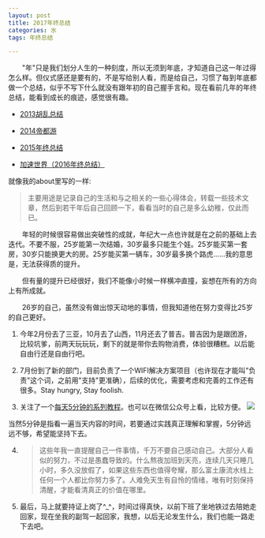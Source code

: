 ```yaml
---
layout: post
title: 2017年终总结
categories: 水
tags: 年终总结

---
```


　　"年"只是我们划分人生的一种刻度，所以无须到年底，才知道自己这一年过得怎么样。但仪式感还是要有的，不是写给别人看，而是给自己，习惯了每到年底都做一个总结，似乎不写下什么就没有跟年初的自己握手言和。现在看前几年的年终总结，能看到成长的痕迹，感觉很有趣。

- [2013胡乱总结](http://ixjx.github.io/blog/2014-01-14/2013%E8%83%A1%E4%B9%B1%E6%80%BB%E7%BB%93/)

- [2014帝都游](http://ixjx.github.io/blog/2014-12-30/2014%E5%B8%9D%E9%83%BD%E6%B8%B8/)

- [2015年终总结](http://ixjx.github.io/blog/2015-12-19/2015%E5%B9%B4%E7%BB%88%E6%80%BB%E7%BB%93/)

- [加速世界（2016年终总结）](http://ixjx.github.io/blog/2016-12-21/%E5%8A%A0%E9%80%9F%E4%B8%96%E7%95%8C/)

就像我的about里写的一样:
> 主要用途是记录自己的生活和与之相关的一些心得体会，转载一些技术文章，然后到若干年后自己回顾一下，看看当时的自己是多么幼稚，仅此而已。

　　年轻的时候很容易做出突破性的成就，年纪大一点也许就是在之前的基础上去迭代。不要不服，25岁能第一次结婚，30岁最多只能生个娃。25岁能买第一套房，30岁只能换更大的房。25岁能买第一辆车，30岁最多换个路虎……我的意思是，无法获得质的提升。

　　但有量的提升已经很好，我们不能像小时候一样横冲直撞，妄想在所有的方向上有所成就。

　　26岁的自己，虽然没有做出惊天动地的事情，但我知道他在努力变得比25岁的自己更好。


1. 今年2月份去了三亚，10月去了山西，11月还去了普吉。普吉因为是跟团游，比较坑爹，前两天玩玩玩，剩下的就是带你去购物消费，体验很糟糕。以后能自由行还是自由行吧。

2. 7月份到了新的部门，目前负责了一个WIFI解决方案项目（也许现在才能叫"负责"这个词，之前用"支持"更准确），后续的优化，需要考虑和完善的工作还有很多。Stay hungry, Stay foolish.

3. 关注了一个[每天5分钟的系列教程](http://www.cnblogs.com/CloudMan6/p/5224114.html)。也可以在微信公众号上看，比较方便。
![](http://shurriklab.qiniudn.com/rsbv9iwvy2lw6o3p51av7pg5jy.png)

当然5分钟是指看一遍当天内容的时间，若要通过实践真正理解和掌握，5分钟远远不够，希望能坚持下去。
  
4. > 这些年我一直提醒自己一件事情，千万不要自己感动自己。大部分人看似的努力，不过是愚蠢导致的。什么熬夜加班到天亮，连续几天只睡几小时，多久没放假了，如果这些东西也值得夸耀，那么富土康流水线上任何一个人都比你努力多了。人难免天生有自怜的情绪，唯有时刻保持清醒，才能看清真正的价值在哪里。

5. 最后，马上就要持证上岗了^_^，时间过得真快，以前下班了坐地铁过去陪她走回家，现在坐我的副驾一起回家，我想，以后无论发生什么，我们也能一路走下去吧。